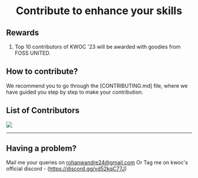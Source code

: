 <h1 align='center'>Contribute to enhance your skills</h1>


## Rewards

1. Top 10 contributors of KWOC '23 will be awarded with goodies from FOSS UNITED.

## How to contribute?

We recommend you to go through the [CONTRIBUTING.md] file, where we have guided you step by step to make your contribution.

## List of Contributors

<a href="https://github.com/rohan9024/ecommerce/graphs/contributors">
  <img src="https://contrib.rocks/image?repo=rohan9024/notes" />
</a>

---

## Having a problem?

Mail me your queries on rohanwandre24@gmail.com
Or Tag me on kwoc's official discord - (https://discord.gg/vd52kqC77J)
